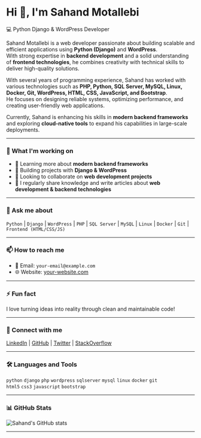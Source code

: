# Hi 👋, I'm Sahand Motallebi  
💻 Python Django & WordPress Developer  

Sahand Motallebi is a web developer passionate about building scalable and efficient applications using **Python (Django)** and **WordPress**.  
With strong expertise in **backend development** and a solid understanding of **frontend technologies**, he combines creativity with technical skills to deliver high-quality solutions.  

With several years of programming experience, Sahand has worked with various technologies such as **PHP, Python, SQL Server, MySQL, Linux, Docker, Git, WordPress, HTML, CSS, JavaScript, and Bootstrap**.  
He focuses on designing reliable systems, optimizing performance, and creating user-friendly web applications.  

Currently, Sahand is enhancing his skills in **modern backend frameworks** and exploring **cloud-native tools** to expand his capabilities in large-scale deployments.  

---

### 🚀 What I'm working on
- 🌱 Learning more about **modern backend frameworks**  
- 🔭 Building projects with **Django & WordPress**  
- 👯 Looking to collaborate on **web development projects**  
- 📝 I regularly share knowledge and write articles about **web development & backend technologies**  

---

### 💬 Ask me about  
`Python` | `Django` | `WordPress` | `PHP` | `SQL Server` | `MySQL` | `Linux` | `Docker` | `Git` | `Frontend (HTML/CSS/JS)`  

---

### 📫 How to reach me  
- 📧 Email: `your-email@example.com`  
- 🌐 Website: [your-website.com](https://your-website.com)  

---

### ⚡ Fun fact  
I love turning ideas into reality through clean and maintainable code!  

---

### 🔗 Connect with me  
[LinkedIn](#) | [GitHub](#) | [Twitter](#) | [StackOverflow](#)  

---

### 🛠 Languages and Tools  
`python` `django` `php` `wordpress` `sqlserver` `mysql` `linux` `docker` `git`  
`html5` `css3` `javascript` `bootstrap`  

---

### 📊 GitHub Stats  
![Sahand's GitHub stats](https://github-readme-stats.vercel.app/api?username=YourGitHubUsername&show_icons=true&theme=radical)  

---
